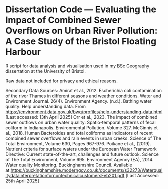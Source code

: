 # Dissertation Code — Evaluating the Impact of Combined Sewer Overflows on Urban River Pollution: A Case Study of the Bristol Floating Harbour 

R script for data analysis and visualisation used in my BSc Geography dissertation at the University of Bristol.  

Raw data not included for privacy and ethical reasons.

Secondary Data Sources:
Amirat et al., 2012. Escherichia coli contamination of the river Thames in different seasons and weather conditions. Water and Environment Journal. 26(4).
Environment Agency. (n.d.). Bathing water quality: Help understanding data. From https://environment.data.gov.uk/bwq/profiles/help-understanding-data.html [Last accessed: 13th April 2025]
Orr et al., 2023. The impact of combined sewer outflows on urban water quality: Spatio-temporal patterns of fecal coliform in Indianapolis. Environmental Pollution. Volume 327.
McGinnis et al., 2018. Human Bacteroides and total coliforms as indicators of recent combined sewer overflows and rain events in urban creeks. Science of The Total Environment, Volume 630, Pages 967-976. 
Poikane et al., (2019). Nutrient criteria for surface waters under the European Water Framework Directive: Current state-of-the-art, challenges and future outlook. Science of The Total Environment, Volume 695.
Environment Agency (EA), 2014. Water quality Monitoring. Buckinghamshire Council. Available at:https://buckinghamshire.moderngov.co.uk/documents/s32273/WaterqualitydatainterpretationfornontechnicalcustomersFeb201.pdf [Last Accessed: 25th April 2025]
